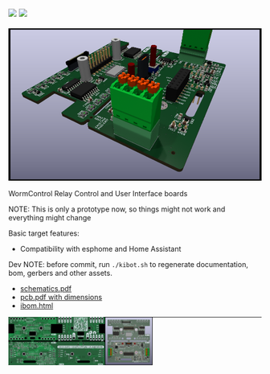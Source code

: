 <a href="LICENSE"><img src="https://badgen.net/badge/Open Source/Hardware" /></a>
<a href="https://www.kicad.org/"><img src="https://badgen.net/badge/Made with/KiCAD" /></a>
---
![PCB 3d main](gen/img_pcb_3d_main.png)


WormControl Relay Control and User Interface boards


NOTE: This is only a prototype now, so things might not work and everything might change 

Basic target features:

* Compatibility with esphome and Home Assistant



Dev NOTE: before commit, run `./kibot.sh` to regenerate documentation, bom, gerbers and other assets.

* [schematics.pdf](gen/schematics.pdf)
* [pcb.pdf with dimensions](gen/pcb.pdf)
* [ibom.html](gen/single/ibom.html)


<img src="gen/img_pcb_2d_front_bare.jpg" width="19%" align="left" />
<img src="gen/img_pcb_2d_back_bare.jpg" width="19%" align="left" />
<img src="gen/img_pcb_3d_front.png" width="19%" align="left" />


---




